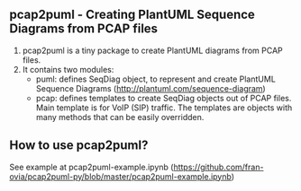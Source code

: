 ## pcap2puml - Creating PlantUML Sequence Diagrams from PCAP files

1. pcap2puml is a tiny package to create PlantUML diagrams from PCAP files.
2. It contains two modules:
	- puml: defines SeqDiag object, to represent and create PlantUML Sequence Diagrams (http://plantuml.com/sequence-diagram)
	- pcap: defines templates to create SeqDiag objects out of PCAP files. Main template is for VoIP (SIP) traffic. The templates are objects with many methods that can be easily overridden.

## How to use pcap2puml?

See example at pcap2puml-example.ipynb (https://github.com/fran-ovia/pcap2puml-py/blob/master/pcap2puml-example.ipynb)
